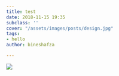 ```yaml
---
title: test
date: 2018-11-15 19:35
subclass: ''
cover: "/assets/images/posts/design.jpg"
tags:
- hello
author: bineshafza

---
```

![](/en/assets/images/posts/water.jpg)